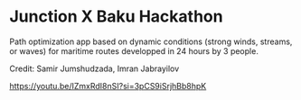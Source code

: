 # Junction X Baku Hackathon

Path optimization app based on dynamic conditions (strong winds, streams, or waves) for maritime routes developped in 24 hours by 3 people.

Credit: Samir Jumshudzada, Imran Jabrayilov

https://youtu.be/IZmxRdI8nSI?si=3pCS9iSrjhBb8hpK
